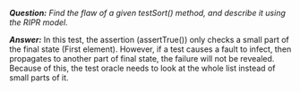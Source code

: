 *__Question:__ Find the flaw of a given testSort() method, and describe it using the RIPR model.*

*__Answer:__*
In this test, the assertion (assertTrue()) only checks
a small part of the final state (First element). However, if a test causes a fault to infect, then propagates to another part of final state, the failure will not be revealed. Because of this, the test oracle needs to look at the whole list instead of small parts of it.

